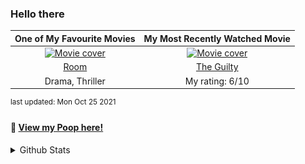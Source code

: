 ### Hello there

<!--START_SECTION:movies-->
| One of My Favourite Movies | My Most Recently Watched Movie |
| :---: | :---: |
| [![Movie cover](https://m.media-amazon.com/images/M/MV5BMjE4NzgzNzEwMl5BMl5BanBnXkFtZTgwMTMzMDE0NjE@._V1_UY209_CR0,0,140,209_AL_.jpg)](https://imdb.com/title/tt7557108/?ref_=ttls_li_i) | [![Movie cover](https://m.media-amazon.com/images/M/MV5BZWI3NmEyYzAtNWY4OC00YWY4LTk2MjgtM2Y1NDdlZWE4ODgzXkEyXkFqcGdeQXVyODE5NzE3OTE@._V1_SX105_CR0,0,105,153_.jpg)](https://imdb.com/title/tt9421570/) |
| [Room](https://imdb.com/title/tt7557108/?ref_=ttls_li_i) | [The Guilty](https://imdb.com/title/tt9421570/) |
| Drama, Thriller | My rating: 6/10 |

<sup>last updated: Mon Oct 25 2021</sup>

<!--END_SECTION:movies-->

#### 💩 [View my Poop here!](https://map.poopmap.net/map.html?token=118c08ea753c910b6849e78958bca987)

<details>
  <summary>Github Stats</summary>
  
  ![Metrics](https://raw.githubusercontent.com/matievisthekat/matievisthekat/master/github-metrics.svg)
</details>
